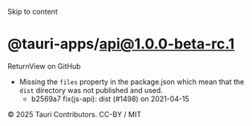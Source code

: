 Skip to content
# @tauri-apps/api@1.0.0-beta-rc.1
ReturnView on GitHub
  * Missing the `files` property in the package.json which mean that the `dist` directory was not published and used. 
    * b2569a7 fix(js-api): dist (#1498) on 2021-04-15


© 2025 Tauri Contributors. CC-BY / MIT
